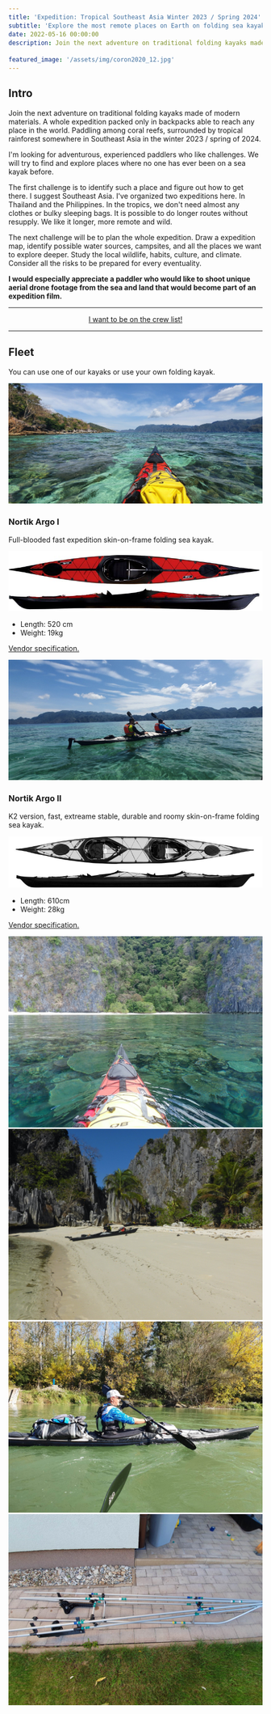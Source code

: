 ```yaml
---
title: 'Expedition: Tropical Southeast Asia Winter 2023 / Spring 2024'
subtitle: 'Explore the most remote places on Earth on folding sea kayaks.'
date: 2022-05-16 00:00:00
description: Join the next adventure on traditional folding kayaks made of modern materials. A whole expedition packed only in backpacks able to reach any place in the world. Paddling among coral reefs, surrounded by tropical rainforest somewhere in Southeast Asia in the winter 2023 / spring of 2024.
                
featured_image: '/assets/img/coron2020_12.jpg'
---
```

<h2>Intro</h2>

Join the next adventure on traditional folding kayaks made of modern materials. A whole expedition packed only in backpacks able to reach any place in the world. Paddling among coral reefs, surrounded by tropical rainforest somewhere in Southeast Asia in the winter 2023 / spring of 2024.

I'm looking for adventurous, experienced paddlers who like challenges. We will try to find and explore places where no one has ever been on a sea kayak before.

The first challenge is to identify such a place and figure out how to get there. I suggest Southeast Asia. I've organized two expeditions here. In Thailand and the Philippines. In the tropics, we don't need almost any clothes or bulky sleeping bags.  It is possible to do longer routes without resupply. We like it longer, more remote and wild. 

The next challenge will be to plan the whole expedition. Draw a expedition map, identify possible water sources, campsites, and all the places we want to explore deeper. Study the local wildlife, habits, culture, and climate. Consider all the risks to be prepared for every eventuality.

**I would especially appreciate a paddler who would like to shoot unique aerial drone footage from the sea and land that would become part of an expedition film.**

---

<center>
    <a href="/contact" class="button button--large">I want to be on the crew list!</a>
</center>

---

<h2>Fleet</h2>

You can use one of our kayaks or use your own folding kayak.

![](/assets/img/coron2020_12.jpg)

<h3>Nortik Argo I</h3>
Full-blooded fast expedition skin-on-frame folding sea kayak.

![Nortik Argo I](/assets/img/argo.jpg)

* Length: 520 cm
* Weight: 19kg

<a href="https://www.faltboot.de/en/products/nortik/nortik-argo/">Vendor specification.</a>

![](/assets/img/coron2020_8.jpg)

<h3>Nortik Argo II</h3>
K2 version, fast, extreame stable, durable and roomy skin-on-frame folding sea kayak. 

![Nortik Argo II](/assets/img/argo2.jpg)

* Length: 610cm
* Weight: 28kg 

<a href="https://www.faltboot.de/en/products/nortik/nortik-argo-2/">Vendor specification.</a>

<div class="gallery" data-columns="2">
    <img src="/assets/img/coron2020_46.jpg">
    <img src="/assets/img/coron2020_34.jpg">
    <img src="/assets/img/20191014_121103.jpg">
    <img src="/assets/img/20190918_180744.jpg">
</div>